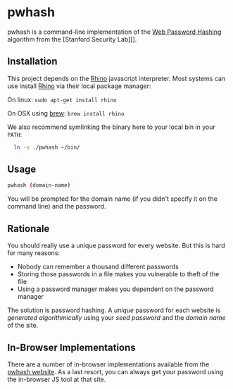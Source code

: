 # pwhash #

pwhash is a command-line implementation of the [Web Password Hashing][] algorithm from the [Stanford Security Lab][].

[Web password hashing]: http://crypto.stanford.edu/PwdHash
[Standford Security Lab]: http://seclab.stanford.edu/

## Installation ##

This project depends on the [Rhino][] javascript interpreter.
Most systems can use install [Rhino][] via their local package manager:

On linux: `sudo apt-get install rhino`

On OSX using [brew][]: `brew install rhino`

We also recommend symlinking the binary here to your local bin in your `PATH`:
```bash
  ln -s ./pwhash ~/bin/
```

[Rhino]: https://developer.mozilla.org/en-US/docs/Rhino
[brew]: http://mxcl.github.com/homebrew/

## Usage ##

```bash
pwhash (domain-name)
```

You will be prompted for the domain name (if you didn't specify it on the command line) and the password.

## Rationale ##

You should really use a unique password for every website.
But this is hard for many reasons:

* Nobody can remember a thousand different passwords
* Storing those passwords in a file makes you vulnerable to theft of the file
* Using a password manager makes you dependent on the password manager

The solution is password hashing.
A *unique* password for each website is *generated algorithmically* using your *seed password* and the *domain name* of the site.

## In-Browser Implementations ##

There are a number of in-browser implementations available from the [pwhash website][].
As a last resort, you can always get your password using the in-browser JS tool at that site.

[pwhash website]: https://www.pwdhash.com/
